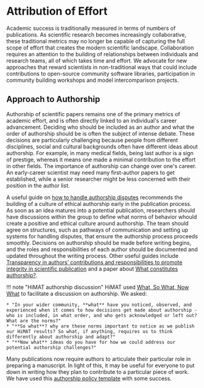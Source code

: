 # Attribution of Effort

Academic success is traditionally measured in terms of numbers of publications. As scientific research becomes increasingly collaborative, these traditional metrics may no longer be capable of capturing the full scope of effort that creates the modern scientific landscape. Collaboration requires an attention to the building of relationships between individuals and research teams, all of which takes time and effort. We advocate for new approaches that reward scientists in non-traditional ways that could include contributions to open-source community software libraries, participation in community building workshops and model intercomparison projects.  

## Approach to Authorship

Authorship of scientific papers remains one of the primary metrics of academic effort, and is often directly linked to an individual's career advancement. Deciding who should be included as an author and what the order of authorship should be is often the subject of intense debate. These decisions are particularly challenging because people from different disciplines, social and cultural backgrounds often have different ideas about authorship. For example, in many medical fields, being last author is a sign of prestige, whereas it means one made a minimal contribution to the effort in other fields. The importance of authorship can change over one's career. An early-career scientist may need many first-author papers to get established, while a senior researcher might be less concerned with their position in the author list.

A useful guide on [how to handle authorship disputes](https://publicationethics.org/files/2003pdf12_0.pdf) recommends the building of a culture of ethical authorship early in the publication process. As soon as an idea matures into a potential publication, researchers should have discussions within the group to define what norms of behavior whould create a positive and ethical culture around authorship. The team should agree on structures, such as pathways of communication and setting up systems for handling disputes, that ensure the authorship process proceeds smoothly. Decisions on authorship should be made before writing begins, and the roles and responsibilities of each author should be documented and updated throughout the writing process. Other useful guides include [Transparency in authors’ contributions and responsibilities to promote integrity in scientific publication](https://www.pnas.org/content/115/11/2557)
and a paper about [What constitutes authorship?](https://www.sciencedirect.com/science/article/pii/S0004951414602695).


!!! note "HiMAT authorship discussion"
    HiMAT used [What, So What, Now What](http://www.liberatingstructures.com/9-what-so-what-now-what-w/) to facilitate a discussion on authorship. We asked: 
    
    * "In your wider community, **what** have you noticed, observed, and experienced when it comes to how decisions get made about authorship - who is included, in what order, and who gets acknowledged or left out? What are the norms?"
    * "**So what**? why are these norms important to notice as we publish our HiMAT results? So what, if anything, requires us to think differently about authorship and adapt?"
    * "**Now what** ideas do you have for how we could address our potential authorship challenges?"

Many publications now require authors to articulate their particular role in preparing a manuscript. In light of this, it may be useful for everyone to put down in writing how they plan to contribute to a particular piece of work. We have used this [authorship policy template](files/authorship-policy-template.pdf) with some success.